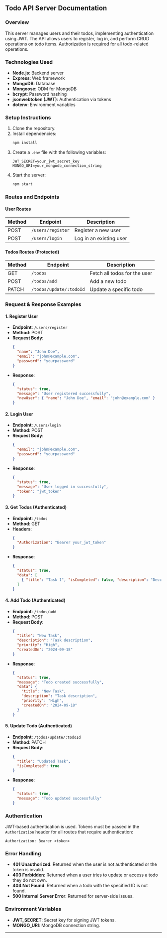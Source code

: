 ## Todo API Server Documentation

### Overview
This server manages users and their todos, implementing authentication using JWT. The API allows users to register, log in, and perform CRUD operations on todo items. Authorization is required for all todo-related operations.

### Technologies Used
- **Node.js**: Backend server
- **Express**: Web framework
- **MongoDB**: Database
- **Mongoose**: ODM for MongoDB
- **bcrypt**: Password hashing
- **jsonwebtoken (JWT)**: Authentication via tokens
- **dotenv**: Environment variables

### Setup Instructions
1. Clone the repository.
2. Install dependencies:
   ```bash
   npm install
   ```
3. Create a `.env` file with the following variables:
   ```
   JWT_SECRET=your_jwt_secret_key
   MONGO_URI=your_mongodb_connection_string
   ```
4. Start the server:
   ```bash
   npm start
   ```

### Routes and Endpoints

#### User Routes

| Method | Endpoint          | Description              |
|--------|-------------------|--------------------------|
| POST   | `/users/register` | Register a new user      |
| POST   | `/users/login`    | Log in an existing user  |

#### Todos Routes (Protected)

| Method  | Endpoint                       | Description                   |
|---------|---------------------------------|-------------------------------|
| GET     | `/todos`                        | Fetch all todos for the user  |
| POST    | `/todos/add`                    | Add a new todo                |
| PATCH   | `/todos/update/:todoId`         | Update a specific todo        |

### Request & Response Examples

#### 1. **Register User**
- **Endpoint**: `/users/register`
- **Method**: POST
- **Request Body**:
  ```json
  {
    "name": "John Doe",
    "email": "john@example.com",
    "password": "yourpassword"
  }
  ```
- **Response**:
  ```json
  {
    "status": true,
    "message": "User registered successfully",
    "newUser": { "name": "John Doe", "email": "john@example.com" }
  }
  ```

#### 2. **Login User**
- **Endpoint**: `/users/login`
- **Method**: POST
- **Request Body**:
  ```json
  {
    "email": "john@example.com",
    "password": "yourpassword"
  }
  ```
- **Response**:
  ```json
  {
    "status": true,
    "message": "User logged in successfully",
    "token": "jwt_token"
  }
  ```

#### 3. **Get Todos (Authenticated)**
- **Endpoint**: `/todos`
- **Method**: GET
- **Headers**: 
  ```json
  {
    "Authorization": "Bearer your_jwt_token"
  }
  ```
- **Response**:
  ```json
  {
    "status": true,
    "data": [
      { "title": "Task 1", "isCompleted": false, "description": "Description 1", "priority": "Medium", "createdOn": "2024-09-18" }
    ]
  }
  ```

#### 4. **Add Todo (Authenticated)**
- **Endpoint**: `/todos/add`
- **Method**: POST
- **Request Body**:
  ```json
  {
    "title": "New Task",
    "description": "Task description",
    "priority": "High",
    "createdOn": "2024-09-18"
  }
  ```
- **Response**:
  ```json
  {
    "status": true,
    "message": "Todo created successfully",
    "data": {
      "title": "New Task",
      "description": "Task description",
      "priority": "High",
      "createdOn": "2024-09-18"
    }
  }
  ```

#### 5. **Update Todo (Authenticated)**
- **Endpoint**: `/todos/update/:todoId`
- **Method**: PATCH
- **Request Body**:
  ```json
  {
    "title": "Updated Task",
    "isCompleted": true
  }
  ```
- **Response**:
  ```json
  {
    "status": true,
    "message": "Todo updated successfully"
  }
  ```

### Authentication
JWT-based authentication is used. Tokens must be passed in the `Authorization` header for all routes that require authentication:
```
Authorization: Bearer <token>
```

### Error Handling
- **401 Unauthorized**: Returned when the user is not authenticated or the token is invalid.
- **403 Forbidden**: Returned when a user tries to update or access a todo they do not own.
- **404 Not Found**: Returned when a todo with the specified ID is not found.
- **500 Internal Server Error**: Returned for server-side issues.

### Environment Variables
- **JWT_SECRET**: Secret key for signing JWT tokens.
- **MONGO_URI**: MongoDB connection string.

---
